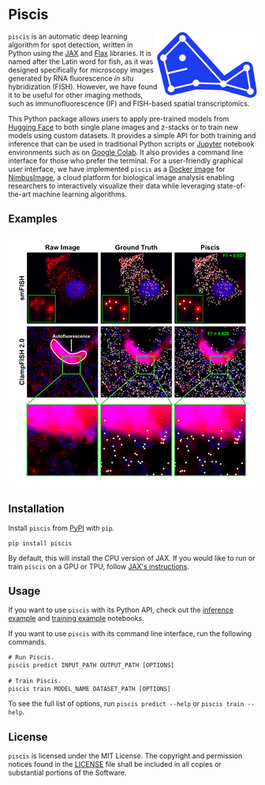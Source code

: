 # Piscis

<img src="docs/_static/logo.svg" width="40%" max-width="250" alt="Piscis" align="right">

`piscis` is an automatic deep learning algorithm for spot detection, written in Python using the
[JAX](https://github.com/google/jax) and [Flax](https://github.com/google/flax) libraries. It is named after the Latin
word for fish, as it was designed specifically for microscopy images generated by RNA fluorescence _in situ_
hybridization (FISH). However, we have found it to be useful for other imaging methods, such as immunofluorescence (IF)
and FISH-based spatial transcriptomics.

This Python package allows users to apply pre-trained models from [Hugging Face](https://huggingface.co/wniu/Piscis) to
both single plane images and z-stacks or to train new models using custom datasets. It provides a simple API for both
training and inference that can be used in traditional Python scripts or [Jupyter](https://jupyter.org/) notebook
environments such as on [Google Colab](https://colab.research.google.com/). It also provides a command line interface
for those who prefer the terminal. For a user-friendly graphical user interface, we have implemented `piscis` as a
[Docker image](https://github.com/arjunrajlaboratory/ImageAnalysisProject/tree/master/workers/annotations/piscis) for
[NimbusImage](https://github.com/Kitware/UPennContrast), a cloud platform for biological image analysis enabling
researchers to interactively visualize their data while leveraging state-of-the-art machine learning algorithms.


## Examples

<img src="docs/_static/examples.png" width="750" alt="Examples">


## Installation

Install `piscis` from [PyPI](https://pypi.org/project/piscis/) with `pip`.
```
pip install piscis
```

By default, this will install the CPU version of JAX. If you would like to run or train `piscis` on a GPU or TPU, follow
[JAX's instructions](https://github.com/google/jax#instructions).


## Usage
If you want to use `piscis` with its Python API, check out the [inference example](notebooks/run_piscis.ipynb) and
[training example](notebooks/train_piscis.ipynb) notebooks.

If you want to use `piscis` with its command line interface, run the following commands.
```
# Run Piscis.
piscis predict INPUT_PATH OUTPUT_PATH [OPTIONS]

# Train Piscis.
piscis train MODEL_NAME DATASET_PATH [OPTIONS]
```
To see the full list of options, run `piscis predict --help` or `piscis train --help`.

## License
`piscis` is licensed under the MIT License. The copyright and permission notices found in the [LICENSE](LICENSE) file
shall be included in all copies or substantial portions of the Software.